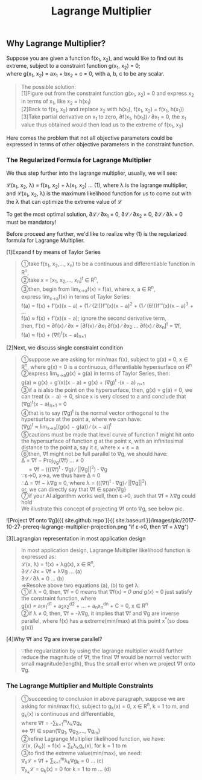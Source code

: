 ﻿---
layout: post
title: Lagrange Multiplier
---

## Why Lagrange Multiplier?
Suppose you are given a function f(x<sub>1</sub>, x<sub>2</sub>), and would like to find out its extreme, subject to a constraint function g(x<sub>1</sub>, x<sub>2</sub>) = 0;  
where g(x<sub>1</sub>, x<sub>2</sub>) = ax<sub>1</sub> + bx<sub>2</sub> + c = 0, with a, b, c to be any scalar.

>The possible solution:  
[1]Figure out from the constraint function g(x<sub>1</sub>, x<sub>2</sub>) = 0 and express x<sub>2</sub> in terms of x<sub>1</sub>, like x<sub>2</sub> = h(x<sub>1</sub>)  
[2]Back to f(x<sub>1</sub>, x<sub>2</sub>) and replace x<sub>2</sub> with h(x<sub>1</sub>), f(x<sub>1</sub>, x<sub>2</sub>) = f(x<sub>1</sub>, h(x<sub>1</sub>))  
[3]Take partial derivative on x<sub>1</sub> to zero, &part;f(x<sub>1</sub>, h(x<sub>1</sub>)) ∕ &part;x<sub>1</sub> = 0, the x<sub>1</sub> value thus obtained would then lead us to the extreme of f(x<sub>1</sub>, x<sub>2</sub>)  

Here comes the problem that not all objective parameters could be expressed in terms of other objective parameters in the constraint function.  

### The Regularized Formula for Lagrange Multiplier
We thus step further into the lagrange multiplier, usually, we will see:

<p class="message">
&#8466;(x<sub>1</sub>, x<sub>2</sub>, λ) = f(x<sub>1</sub>, x<sub>2</sub>) + λ(x<sub>1</sub>, x<sub>2</sub>) ... (1),  
where λ is the lagrange multiplier, and &#8466;(x<sub>1</sub>, x<sub>2</sub>, λ) is the maximum likelihood function for us to come out with the λ that can optimize the extreme value of &#8466;
</p>

To get the most optimal solution, &part;&#8466; ∕ &part;x<sub>1</sub> = 0, &part;&#8466; ∕ &part;x<sub>2</sub> = 0, &part;&#8466; ∕ &part;λ = 0 must be mandatory!

Before proceed any further, we'd like to realize why (1) is the regularized formula for Lagrange Multiplier.  

[1]Expand f by means of Taylor Series
>&#10112;take f(x<sub>1</sub>, x<sub>2</sub>,..., x<sub>n</sub>) to be a continuous and differentiable function in R<sup>n</sup>,  
&#10113;take x = [x<sub>1</sub>, x<sub>2</sub>,..., x<sub>n</sub>]<sup>t</sup> &isin; R<sup>n</sup>,  
&#10114;then, begin from lim<sub>x&rarr;a</sub>f(x) = f(a), where x, a &isin; R<sup>n</sup>,  
express lim<sub>x&rarr;a</sub>f(x) in terms of Taylor Series:  
f(a) = f(x) + f&prime;(x)(x − a) + (1 ∕ (2!))f&Prime;(x)(x − a)<sup>2</sup> + (1 ∕ (6!))f&prime;&Prime;(x)(x − a)<sup>3</sup> + ...  
f(a) &asymp; f(x) + f&prime;(x)(x − a); ignore the second derivative term,  
then, f&prime;(x) = &part;f(x) ∕ &part;x = [&part;f(x) ∕ &part;x<sub>1</sub> &part;f(x) ∕ &part;x<sub>2</sub> ... &part;f(x) ∕ &part;x<sub>n</sub>]<sup>t</sup> = &nabla;f,  
f(a) &asymp; f(x) + (&nabla;f)<sup>t</sup>(x − a)<sub>n×1</sub>  

[2]Next, we discuss single constraint condition
>&#10112;suppose we are asking for min/max f(x), subject to g(x) = 0, x &isin; R<sup>n</sup>,  where g(x) = 0 is a continuous, differentiable hypersurface on R<sup>n</sup>  
&#10113;express lim<sub>x&rarr;a</sub>g(x) = g(a) in terms of Taylor Series, then:  
g(a) &asymp; g(x) + g&prime;(x)(x − a) = g(x) + (&nabla;g)<sup>t</sup> &sdot;(x − a) <sub>n×1</sub>  
&#10114;if a is also the point on the hypersurface, then, g(x) = g(a) = 0, we can treat (x − a) &rarr; 0, since x is very closed to a and conclude that (&nabla;g)<sup>t</sup>(x − a)<sub>n×1</sub> = 0  
&#10115;that is to say (&nabla;g)<sup>t</sup> is the normal vector orthogonal to the hypersurface at the point a, where we can have:  
(&nabla;g)<sup>t</sup> &asymp; lim<sub>x&rarr;a</sub>[(g(x) − g(a)) ∕ (x − a)]<sup>t</sup>  
&#10116;cautions must be made that level curve of function f might hit onto the hypersurface of function g at the point x, with an infinitesimal distance to the point a, say it &epsilon;, where x + &epsilon; = a  
&#10117;then, &nabla;f might not be full parallel to &nabla;g, we should have:  
&Delta; = &nabla;f − Proj<sub>&nabla;g</sub>(&nabla;f) ... &ne; 0  
&#160;&#160;&#160;&#160; = &nabla;f − (((&nabla;f)<sup>t</sup> &sdot; &nabla;g) ∕ ||&nabla;g||<sup>2</sup>) &sdot; &nabla;g  
∵&epsilon;&rarr;0, x&rarr;a, we thus have &Delta; &asymp; 0  
&there4;&Delta; = &nabla;f − λ&nabla;g &asymp; 0, where λ = (((&nabla;f)<sup>t</sup> &sdot; &nabla;g) ∕ ||&nabla;g||<sup>2</sup>)  
or, we can directly say that &nabla;f &isin; span{&nabla;g}  
&#10118;if your AI algorithm works well, then &epsilon;&rarr;0, such that &nabla;f = λ&nabla;g could hold  
We illustrate this concept of projecting &nabla;f onto &nabla;g, see below pic.

![Project &nabla;f onto &nabla;g]({{ site.github.repo }}{{ site.baseurl }}/images/pic/2017-10-27-prereq-lagrange-multiplier-projection.png "if &epsilon;&rarr;0, then &nabla;f = λ&nabla;g")

[3]Lagrangian representation in most application design
>In most application design, Lagrange Multiplier likelihood function is expressed as:  
&#8466;(x, λ) = f(x) + λg(x), x &isin; R<sup>n</sup>,  
&part;&#8466; ∕ &part;x = &nabla;f + λ&nabla;g ... (a)  
&part;&#8466; ∕ &part;λ = 0 ... (b)  
=>Resolve above two equations (a), (b) to get λ:  
&#10112;if λ = 0, then, &nabla;f = 0 means that &nabla;f(x<sup>*</sup>) = 0 and g(x<sup>*</sup>) = 0 just satisfy the constraint function, where  
g(x) = a<sub>1</sub>x<sub>1</sub><sup>d1</sup> + a<sub>2</sub>x<sub>2</sub><sup>d2</sup> + ... + a<sub>n</sub>x<sub>n</sub><sup>dn</sup> + C = 0, x &isin; R<sup>n</sup>  
&#10113;if λ &ne; 0, then, &nabla;f = -λ&nabla;g, it implies that &nabla;f and &nabla;g are inverse parallel, where f(x) has a extreme(min/max) at this point x<sup>*</sup>(so does g(x))  

[4]Why &nabla;f and &nabla;g are inverse parallel?
>∵the regularization by using the lagrange multiplier would further reduce the magnitude of &nabla;f, the final &nabla;f would be normal vector with small magnitude(length), thus the small error when we project &nabla;f onto &nabla;g.

### The Lagrange Multiplier and Multiple Constraints
>&#10112;succeeding to conclusion in above paragraph, suppose we are asking for min/max f(x), subject to g<sub>k</sub>(x) = 0, x &isin; R<sup>n</sup>,  k = 1 to m, and g<sub>k</sub>(x) is continuous and differentiable,  
where &nabla;f = -&sum;<sub>k=1</sub><sup>m</sup>λ<sub>k</sub>&nabla;g<sub>k</sub>  
&hArr; &nabla;f &isin; span{&nabla;g<sub>1</sub>, &nabla;g<sub>2</sub>,..., &nabla;g<sub>m</sub>}  
&#10113;refine Lagrange Multiplier likelihood function, we have:  
&#8466;(x, {λ<sub>k</sub>}) = f(x) + &sum;<sub>k</sub>λ<sub>k</sub>g<sub>k</sub>(x), for k = 1 to m  
&#10114;to find the extreme value(min/max), we need:  
&nabla;<sub>x</sub>&#8466; = &nabla;f + &sum;<sub>k=1</sub><sup>m</sup>λ<sub>k</sub>&nabla;g<sub>k</sub> = 0 ... (c)  
&nabla;<sub>λ<sub>k</sub></sub>&#8466; = g<sub>k</sub>(x) = 0 for k = 1 to m ... (d)  